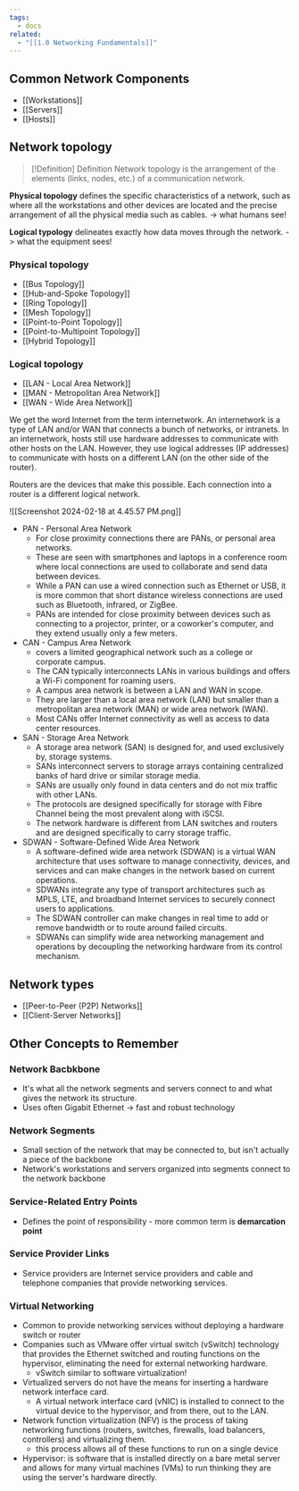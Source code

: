 ```yaml
---
tags:
  - docs
related:
  - "[[1.0 Networking Fundamentals]]"
---
```

## Common Network Components

- [[Workstations]]
- [[Servers]]
- [[Hosts]]

## Network topology


> [!Definition] Definition
> Network topology is the arrangement of the elements (links, nodes, etc.) of a communication network.

**Physical topology** defines the specific characteristics of a network, such as where all the workstations and other devices are located and the precise arrangement of all the physical media such as cables. -> what humans see!

**Logical typology** delineates exactly how data moves through the network. -> what the equipment sees!


### Physical topology

- [[Bus Topology]]
- [[Hub-and-Spoke Topology]]
- [[Ring Topology]]
- [[Mesh Topology]]
- [[Point-to-Point Topology]]
- [[Point-to-Multipoint Topology]]
- [[Hybrid Topology]]

### Logical topology

- [[LAN - Local Area Network]] 
- [[MAN - Metropolitan Area Network]]
- [[WAN - Wide Area Network]]

We get the word Internet from the term internetwork. An internetwork is a type of LAN and/or WAN that connects a bunch of networks, or intranets. In an internetwork, hosts still use hardware addresses to communicate with other hosts on the LAN. However, they use logical addresses (IP addresses) to communicate with hosts on a different LAN (on the other side of the router).

Routers are the devices that make this possible. Each connection into a router is a different logical network. 

![[Screenshot 2024-02-18 at 4.45.57 PM.png]]

- PAN - Personal Area Network
	- For close proximity connections there are PANs, or personal area networks. 
	- These are seen with smartphones and laptops in a conference room where local connections are used to collaborate and send data between devices. 
	- While a PAN can use a wired connection such as Ethernet or USB, it is more common that short distance wireless connections are used such as Bluetooth, infrared, or ZigBee.
	- PANs are intended for close proximity between devices such as connecting to a projector, printer, or a coworker's computer, and they extend usually only a few meters.
- CAN - Campus Area Network
	- covers a limited geographical network such as a college or corporate campus.
	- The CAN typically interconnects LANs in various buildings and offers a Wi-Fi component for roaming users.
	- A campus area network is between a LAN and WAN in scope. 
	- They are larger than a local area network (LAN) but smaller than a metropolitan area network (MAN) or wide area network (WAN).
	- Most CANs offer Internet connectivity as well as access to data center resources.
- SAN - Storage Area Network
	- A storage area network (SAN) is designed for, and used exclusively by, storage systems. 
	- SANs interconnect servers to storage arrays containing centralized banks of hard drive or similar storage media. 
	- SANs are usually only found in data centers and do not mix traffic with other LANs. 
	- The protocols are designed specifically for storage with Fibre Channel being the most prevalent along with iSCSI. 
	- The network hardware is different from LAN switches and routers and are designed specifically to carry storage traffic.
- SDWAN - Software-Defined Wide Area Network
	- A software-defined wide area network (SDWAN) is a virtual WAN architecture that uses software to manage connectivity, devices, and services and can make changes in the network based on current operations.
	- SDWANs integrate any type of transport architectures such as MPLS, LTE, and broadband Internet services to securely connect users to applications. 
	- The SDWAN controller can make changes in real time to add or remove bandwidth or to route around failed circuits. 
	- SDWANs can simplify wide area networking management and operations by decoupling the networking hardware from its control mechanism.


## Network types

- [[Peer-to-Peer (P2P) Networks]]
- [[Client-Server Networks]]


## Other Concepts to Remember

### Network Bacbkbone

- It's what all the network segments and servers connect to and what gives the network its structure.
- Uses often Gigabit Ethernet -> fast and robust technology


### Network Segments

- Small section of the network that may be connected to, but isn't actually a piece of the backbone
- Network's workstations and servers organized into segments connect to the network backbone

### Service-Related Entry Points

- Defines the point of responsibility - more common term is **demarcation point** 


### Service Provider Links

- Service providers are Internet service providers and cable and telephone companies that provide networking services.


### Virtual Networking

- Common to provide networking services without deploying a hardware switch or router
- Companies such as VMware offer virtual switch (vSwitch) technology that provides the Ethernet switched and routing functions on the hypervisor, eliminating the need for external networking hardware. 
	- vSwitch similar to software virtualization!
- Virtualized servers do not have the means for inserting a hardware network interface card.
	- A virtual network interface card (vNIC) is installed to connect to the virtual device to the hypervisor, and from there, out to the LAN. 
- Network function virtualization (NFV) is the process of taking networking functions (routers, switches, firewalls, load balancers, controllers) and virtualizing them.
	- this process allows all of these functions to run on a single device
- Hypervisor: is software that is installed directly on a bare metal server and allows for many virtual machines (VMs) to run thinking they are using the server's hardware directly. 

